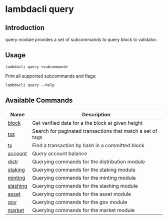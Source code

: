 # lambdacli query

## Introduction

query module provides a set of subcommands to query block tx validator.

## Usage

```
lambdacli query <subcommand>
```

Print all supported subcommands and flags:
```
lambdacli query --help
```

## Available Commands

| Name                            | Description                                                   |
| --------------------------------| --------------------------------------------------------------|
| [block](block.md)     | Get verified data for a the block at given height                                     |
| [txs](txs.md)     | Search for paginated transactions that match a set of tags     |
| [tx](tx.md)   | Find a transaction by hash in a committed block                 |
| [account](account.md)   | Query account balance                 |
| [distr](./distr/README.md)   |  Querying commands for the distribution module                |
| [staking](./staking/README.md)   |  Querying commands for the staking module                                          |
| [minting](./minting/README.md)   |  Querying commands for the minting module                                         |
| [slashing](./slashing/README.md)                   | Querying commands for the slashing module                                           |
| [asset](asset/README.md)                             |  Querying commands for the asset module                                            |
| [gov](./gov/README.md)                             |  Querying commands for the gov module                                            |
| [market](market/README.md)                             |  Querying commands for the market module                                            |

